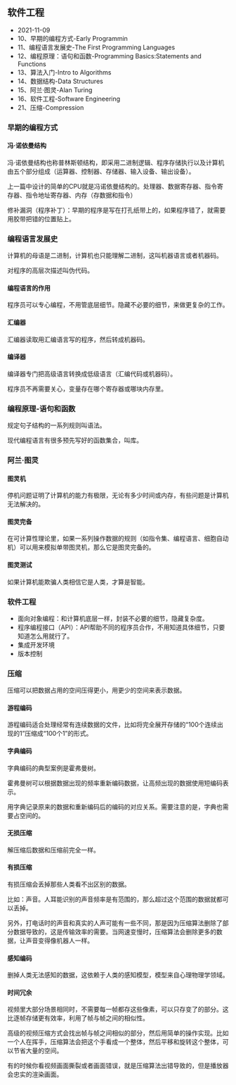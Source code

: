 ## 软件工程

- 2021-11-09
- 10、早期的编程方式-Early Programmin
- 11、编程语言发展史-The First Programming Languages
- 12、编程原理：语句和函数-Programming Basics:Statements and Functions
- 13、算法入门-Intro to Algorithms
- 14、数据结构-Data Structures
- 15、阿兰·图灵-Alan Turing
- 16、软件工程-Software Engineering
- 21、压缩-Compression

### 早期的编程方式

#### 冯·诺依曼结构

冯·诺依曼结构也称普林斯顿结构，即采用二进制逻辑、程序存储执行以及计算机由五个部分组成（运算器、控制器、存储器、输入设备、输出设备）。

上一篇中设计的简单的CPU就是冯诺依曼结构的。处理器、数据寄存器、指令寄存器、指令地址寄存器、内存（存数据和指令）

修补漏洞（程序补丁）：早期的程序是写在打孔纸带上的，如果程序错了，就需要用胶带把错的位置贴上。

### 编程语言发展史

计算机的母语是二进制，计算机也只能理解二进制，这叫机器语言或者机器码。

对程序的高层次描述叫伪代码。

#### 编程语言的作用

程序员可以专心编程，不用管底层细节。隐藏不必要的细节，来做更复杂的工作。

#### 汇编器

汇编器读取用汇编语言写的程序，然后转成机器码。

#### 编译器

编译器专门把高级语言转换成低级语言（汇编代码或机器码）。

程序员不再需要关心，变量存在哪个寄存器或哪块内存里。

### 编程原理-语句和函数

规定句子结构的一系列规则叫语法。

现代编程语言有很多预先写好的函数集合，叫库。

### 阿兰·图灵

#### 图灵机

停机问题证明了计算机的能力有极限，无论有多少时间或内存，有些问题是计算机无法解决的。

#### 图灵完备

在可计算性理论里，如果一系列操作数据的规则（如指令集、编程语言、细胞自动机）可以用来模拟单带图灵机，那么它是图灵完备的。

#### 图灵测试

如果计算机能欺骗人类相信它是人类，才算是智能。

### 软件工程

- 面向对象编程：和计算机底层一样，封装不必要的细节，隐藏复杂度。
- 程序编程接口（API）：API帮助不同的程序员合作，不用知道具体细节，只要知道怎么用就行了。
- 集成开发环境
- 版本控制

### 压缩

压缩可以把数据占用的空间压得更小，用更少的空间来表示数据。

#### 游程编码

游程编码适合处理经常有连续数据的文件，比如将完全展开存储的“100个连续出现的1”压缩成“100个1”的形式。

#### 字典编码

字典编码的典型案例是霍弗曼树。

霍弗曼树可以根据数据出现的频率重新编码数据，让高频出现的数据使用短编码表示。

用字典记录原来的数据和重新编码后的编码的对应关系。需要注意的是，字典也需要占空间的。

#### 无损压缩

解压缩后数据和压缩前完全一样。

#### 有损压缩

有损压缩会丢掉那些人类看不出区别的数据。

比如：声音。人耳能识别的声音频率是有范围的，那么超过这个范围的数据就都可以丢掉。

另外，打电话时的声音和真实的人声可能有一些不同，那是因为压缩算法删除了部分数据导致的，这是传输效率的需要。当网速变慢时，压缩算法会删除更多的数据，让声音变得像机器人一样。

#### 感知编码

删掉人类无法感知的数据，这依赖于人类的感知模型，模型来自心理物理学领域。

#### 时间冗余

视频里大部分场景相同时，不需要每一帧都存这些像素，可以只存变了的部分。这比逐帧存储更有效率，利用了帧与帧之间的相似性。

高级的视频压缩方式会找出帧与帧之间相似的部分，然后用简单的操作实现。比如一个人在挥手，压缩算法会把这个手看成一个整体，然后平移和旋转这个整体，可以节省大量的空间。

有的时候你看视频画面撕裂或者画面错误，就是压缩算法出错导致的，但是播放器会忠实的渲染画面。